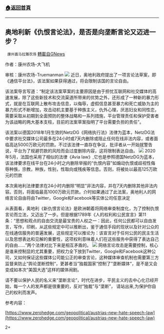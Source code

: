 ###  [:house:返回首頁](https://github.com/ourhimalayas/txt)
---

## 奥地利新《仇恨言论法》，是否是向垄断言论又迈进一步？
` 康州喜马拉雅农场` [轉載自GNews](https://gnews.org/zh-hans/564563/)

作者：康州农场-大飞机

审核：康州农场-Truemanman
![](https://gnews-media-offload.s3.amazonaws.com/wp-content/uploads/2020/11/16091532/%E5%9B%BE%E7%89%876-9.png)
近日，奥地利政府提出了一项言论法草案，即《通信平台法》，该法案如果获得通过，将会限制该国的言论自由。

该法案导言写道：“制定该法案草案的主要原因是由于担忧互联网和社交媒体的高速发展，除了这些新技术和交流渠道所带来的优势之外，还形成了一种新的暴力形式，就是在互联网上散布攻击信息，以侮辱，虚假信息甚至暴力和死亡威胁为主的暴力形式不断增加，攻击动机主要基于种族主义，仇外心理，厌恶妇女和同性恋，需要采取从初期到全面预防的整体战略和一系列措施，平台管理责任和保护受害者为该战略的两大基本支柱，目前的法案草案指明了平台需要负担的责任”。

该法案以德国2018年1月生效的NetzDG《网络执行法》法律为蓝本，NetzDG法中要求社交媒体公司最多在24小时或7天内删除或阻止任何在线非法内容，或者面临高达5000万欧元的罚款。不过该法律一直存在争议，批评者从一开始就警告说，平台为了规避罚款的风险而会过度删除内容，这将限制表达自由。
![](https://gnews-media-offload.s3.amazonaws.com/wp-content/uploads/2020/11/16091337/%E5%9B%BE%E7%89%877-7.png)
2020年5月，法国也采用了相似的法律《Avia law》,它也是参照德国NetzDG为蓝本，该法律要求在线平台在24小时之内删除举报的“仇恨内容”如煽动仇恨或歧视性侮辱种族，宗教，种族，性别，性取向或残疾等信息。否则，将被处以最高125万欧元的罚款

本次奥地利法律要求在24小时内删除“明显”非法内容，并在7天内删除其他非法内容。否则，将面临最高1000万欧元罚款。介时如果通过了此法案，奥地利人的网络言论自由将由Twitter，Google和Facebook等实体公司任意决定

从表面看，奥地利《新仇恨言论法》是欧洲朝着将网络审查制度化，为了控制仇恨言论而立法，又迈出了一步。但是根据1789年《人的权利和公民宣言》第11条：“思想和观点的自由交流是最宝贵的人权之一：因此，任何公民都可以自由发言，写作，印刷，从这些规定中可以推断出，鉴于通信手段的现状以及针对公众的在线通信服务的普遍发展，这些规定可以推论为：该宣言对于任何公民的民主生活以及思想表达和见解的重要性，这项权利意味着人们在这些服务中获得了表达自己的自由……”两个法律对比下来是相互矛盾的。
![](https://gnews-media-offload.s3.amazonaws.com/wp-content/uploads/2020/11/16091748/%E5%9B%BE%E7%89%878-6.png)
网络言论攻击是需要控制，核心是谁来控制显的尤其重要，把权力全下放到Twitter，Google和Facebook这种公司，又如何保证这些媒体公司能公正的审查言论，这种媒体审查机制也需要第三方监督来防止“舆论垄断控制“，更甚者当”独裁国家“控制了”垄断媒体“，是不是又会变成如本次“美国大选”这样的媒体闹剧。

请不要以保护人民的名义来“垄断言论”，时代在进步，平民主义的去中心化已经开始，每一个人的发声都是很重要的，反对“独裁”与“垄断”， 请站出来,为保护你自己的权利而发声。

参考内容：

[https://www.zerohedge.com/geopolitical/austrias-new-hate-speech-law](https://www.zerohedge.com/geopolitical/austrias-new-hate-speech-law)

2+
